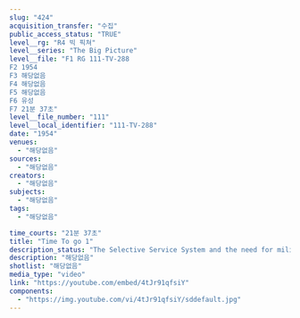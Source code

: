 ```yaml
---
slug: "424"
acquisition_transfer: "수집"
public_access_status: "TRUE"
level__rg: "R4 빅 픽쳐"
level__series: "The Big Picture"
level__file: "F1 RG 111-TV-288
F2 1954
F3 해당없음
F4 해당없음
F5 해당없음
F6 유성
F7 21분 37초"
level__file_number: "111"
level__local_identifier: "111-TV-288"
date: "1954"
venues: 
  - "해당없음"
sources: 
  - "해당없음"
creators: 
  - "해당없음"
subjects: 
  - "해당없음"
tags: 
  - "해당없음"

time_courts: "21분 37초"
title: "Time To go 1"
description_status: "The Selective Service System and the need for military preparedness."
description: "해당없음"
shotlist: "해당없음"
media_type: "video"
link: "https://youtube.com/embed/4tJr91qfsiY"
components: 
  - "https://img.youtube.com/vi/4tJr91qfsiY/sddefault.jpg"
---
```


